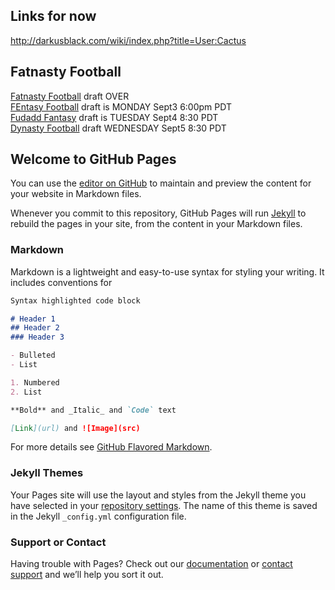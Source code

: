 ## Links for now

http://darkusblack.com/wiki/index.php?title=User:Cactus


## Fatnasty Football

[Fatnasty Football](http://games.espn.com/ffl/leagueoffice?leagueId=351425) draft OVER  
[FEntasy Football](https://football.fantasysports.yahoo.com/f1/13737980) draft is MONDAY Sept3 6:00pm PDT  
[Fudadd Fantasy](https://football.fantasysports.yahoo.com/f1/1457403) draft is TUESDAY Sept4 8:30 PDT  
[Dynasty Football](https://www.fleaflicker.com/nfl/leagues/187791) draft WEDNESDAY Sept5 8:30 PDT    


## Welcome to GitHub Pages

You can use the [editor on GitHub](https://github.com/orderbs/orderbs.github.io/edit/master/README.md) to maintain and preview the content for your website in Markdown files.

Whenever you commit to this repository, GitHub Pages will run [Jekyll](https://jekyllrb.com/) to rebuild the pages in your site, from the content in your Markdown files.

### Markdown

Markdown is a lightweight and easy-to-use syntax for styling your writing. It includes conventions for

```markdown
Syntax highlighted code block

# Header 1
## Header 2
### Header 3

- Bulleted
- List

1. Numbered
2. List

**Bold** and _Italic_ and `Code` text

[Link](url) and ![Image](src)
```

For more details see [GitHub Flavored Markdown](https://guides.github.com/features/mastering-markdown/).

### Jekyll Themes

Your Pages site will use the layout and styles from the Jekyll theme you have selected in your [repository settings](https://github.com/orderbs/orderbs.github.io/settings). The name of this theme is saved in the Jekyll `_config.yml` configuration file.

### Support or Contact

Having trouble with Pages? Check out our [documentation](https://help.github.com/categories/github-pages-basics/) or [contact support](https://github.com/contact) and we’ll help you sort it out.
